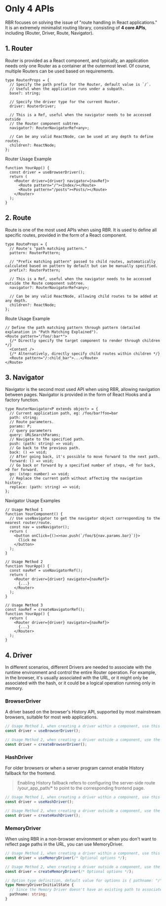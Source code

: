 # Only 4 APIs

RBR focuses on solving the issue of "route handling in React applications." 
It is an extremely minimalist routing library, consisting of **4 core APIs**,
including (Router, Driver, Route, Navigator).

## 1. Router

Router is provided as a React component, and typically, 
an application needs only one Router as a container at the outermost level. Of course,
multiple Routers can be used based on requirements.

```tsx
type RouterProps = {
  // Specify the path prefix for the Router, default value is `/`.
  // Useful when the application runs under a subpath.
  base?: string;

  // Specify the driver type for the current Router.
  driver: RouterDriver;

  // This is a Ref, useful when the navigator needs to be accessed outside 
  // the Router component subtree.
  navigator?: RouterNavigatorRef<any>;

  // Can be any valid ReactNode, can be used at any depth to define routes.
  children?: ReactNode;
};
```

Router Usage Example

```tsx
function YourApp() {
  const driver = useBrowserDriver(); 
  return (
    <Router driver={driver} navigator={navRef}>
      <Route pattern="/"><Index/></Route>
      <Route pattern="/posts"><Posts/></Route>
    </Router>
  );
}
```

## 2. Route

Route is one of the most used APIs when using RBR. 
It is used to define all specific routes, provided in the form of a React component.

```tsx
type RouteProps = {
  // Route's "path matching pattern."
  pattern: RouterPattern;

  // "Prefix matching pattern" passed to child routes, automatically calculated based on pattern by default but can be manually specified.
  prefix?: RouterPattern;

  // This is a Ref, useful when the navigator needs to be accessed outside the Route component subtree.
  navigator?: RouterNavigatorRef<any>;

  // Can be any valid ReactNode, allowing child routes to be added at any depth.
  children?: ReactNode;
};
```

Route Usage Example

```tsx
// Define the path matching pattern through pattern (detailed explanation in "Path Matching Explained").
<Route pattern="/foo/:bar*">
  {/* Directly specify the target component to render through children */}
  <Content />
  {/* Alternatively, directly specify child routes within children */}
  <Route pattern="/:child_bar">...</Route>
</Route>
```

## 3. Navigator

Navigator is the second most used API when using RBR, allowing navigation between pages. Navigator is provided in the form of React Hooks and a factory function.

```tsx
type RouterNavigator<P extends object> = {
  // Current application path, eg: /foo/bar?foo=bar
  path: string;
  // Route parameters.
  params: P;
  // query parameters 
  query: URLSearchParams;
  // Navigate to the specified path.
  push: (path: string) => void;
  // Go back to the previous path.
  back: () => void;
  // After going back, it's possible to move forward to the next path.
  forward: () => void;
  // Go back or forward by a specified number of steps, <0 for back, >0 for forward.
  go: (step: number) => void;
  // Replace the current path without affecting the navigation history.
  replace: (path: string) => void;
};
```

Navigator Usage Examples

```tsx
// Usage Method 1
function YourComponent() {
  // Use useNavigator to get the navigator object corresponding to the nearest router/route.
  const nav = useNavigator();
  return (
    <button onClick={()=>nav.push(`/foo/${nav.params.bar}`)}>
      Click me
    </button>
  );
}

// Usage Method 2
function YourApp() {
  const navRef = useNavigatorRef();
  return (
    <Router driver={driver} navigator={navRef}>
      {...}
    </Router>
  );
}

// Usage Method 3
const navRef = createNavigatorRef();
function YourApp() {
  return (
    <Router driver={driver} navigator={navRef}>
      {...}
    </Router>
  );
}
```

## 4. Driver

In different scenarios, different Drivers are needed to associate with the runtime environment and control the entire Router operation. For example, in the browser, it's usually associated with the URL, or it might only be associated with the hash, or it could be a logical operation running only in memory.

### BrowserDriver

A driver based on the browser's History API, supported by most mainstream browsers, suitable for most web applications.

```ts
// Usage Method 1, when creating a driver within a component, use this hook.
const driver = useBrowserDriver();

// Usage Method 2, when creating a driver outside a component, use the following method.
const driver = createBrowserDriver();
```

### HashDriver

For older browsers or when a server program cannot enable History fallback for the frontend.
> Enabling History fallback refers to configuring the server-side route /your_app_path/* to point to the corresponding frontend page.

```ts
// Usage Method 1, when creating a driver within a component, use this hook.
const driver = useHashDriver();

// Usage Method 2, when creating a driver outside a component, use the following method.
const driver = createHashDriver();
```

### MemoryDriver

When using RBR in a non-browser environment or when you don't want to reflect page paths in the URL, you can use MemoryDriver.

```ts
// Usage Method 1, when creating a driver within a component, use this hook.
const driver = useMemoryDriver(/* Optional options */);

// Usage Method 2, when creating a driver outside a component, use the following method.
const driver = createMemoryDriver(/* Optional options */);

// Option type definition, default value for options is { pathname: "/" }
type MemoryDriverInitialState {
  // Since the Memory Driver doesn't have an existing path to associate with, the initial state's pathname needs to be specified.
  pathname: string; 
}
```
